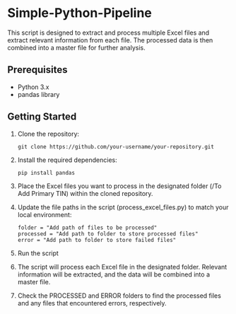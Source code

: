 # Simple-Python-Pipeline

This script is designed to extract and process multiple Excel files and extract relevant information from each file. The processed data is then combined into a master file for further analysis.

## Prerequisites

- Python 3.x
- pandas library

## Getting Started

1. Clone the repository:

   ```shell
   git clone https://github.com/your-username/your-repository.git
   ```

2. Install the required dependencies:
	```shell
	pip install pandas
	```
3. Place the Excel files you want to process in the designated folder (/To Add Primary TIN) within the cloned repository.

4. Update the file paths in the script (process_excel_files.py) to match your local environment:
	```shell
	folder = "Add path of files to be processed"
	processed = "Add path to folder to store processed files"
	error = "Add path to folder to store failed files"
	```
5. Run the script	

6. The script will process each Excel file in the designated folder. Relevant information will be extracted, and the data will be combined into a master file.

7. Check the PROCESSED and ERROR folders to find the processed files and any files that encountered errors, respectively.


